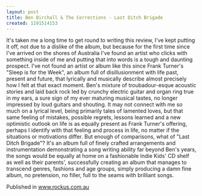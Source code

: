 ```yaml
---
layout: post
title: Ben Birchall & The Corrections - Last Ditch Brigade
created: 1191514153
---
```



It&#39;s taken me a long time to get round to writing this review, I&#39;ve kept putting it off, not due to a dislike of the album, but because for the first time since I&#39;ve arrived on the shores of Australia I&#39;ve found an artist who clicks with something inside of me and putting that into words is a tough and daunting prospect. I&#39;ve not found an artist or album like this since Frank Turner&#39;s &quot;Sleep is for the Week&quot;, an album full of disillusionment with life past, present and future, that lyrically and musically describe almost precisely how I felt at that exact moment. Ben&#39;s mixture of troubadour-esque acoustic stories and laid back rock led by crunchy electric guitar and organ ring true in my ears, a sure sign of my ever maturing musical tastes, no longer impressed by loud guitars and shouting. It may not connect with me so much on a lyrical level, being primarily tales of lamented loves, but that same feeling of mistakes, possible regrets, lessons learned and a new optimistic outlook on life is as equally present as Frank Turner&#39;s offering, perhaps I identify with that feeling and process in life, no matter if the situations or motivations differ. But enough of comparisons, what of &quot;Last Ditch Brigade&quot;? It&#39;s an album full of finely crafted arrangements and instrumentation demonstrating a song writing ability far beyond Ben&#39;s years, the songs would be equally at home on a fashionable Indie Kids&#39; CD shelf as well as their parents&#39;, successfully creating an album that manages to transcend genres, fashions and age groups, simply producing a damn fine album, no pretension, no filler, full to the seams with brilliant songs.

Published in www.rockus.com.au
